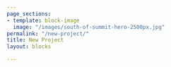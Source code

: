 ```yaml
---
page_sections:
- template: block-image
  image: "/images/south-of-summit-hero-2500px.jpg"
permalink: "/new-project/"
title: New Project
layout: blocks

---
```

